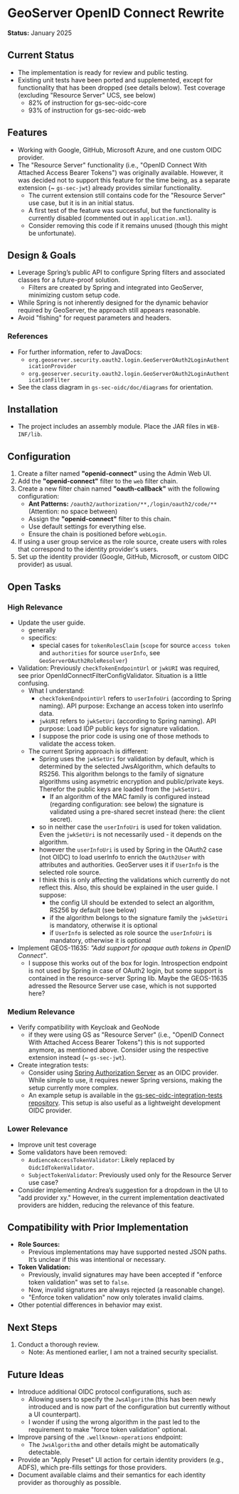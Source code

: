 # GeoServer OpenID Connect Rewrite

**Status:** January 2025

## Current Status

- The implementation is ready for review and public testing.
- Existing unit tests have been ported and supplemented, except for functionality that has been dropped (see details below). Test coverage (excluding "Resource Server" UCS, see below)
  - 82% of instruction for gs-sec-oidc-core
  - 93% of instruction for gs-sec-oidc-web

## Features

- Working with Google, GitHub, Microsoft Azure, and one custom OIDC provider.
- The "Resource Server" functionality (i.e., "OpenID Connect With Attached Access Bearer Tokens") was originally available. However, it was decided not to support this feature for the time being, as a separate extension (~ `gs-sec-jwt`) already provides similar functionality.
  - The current extension still contains code for the "Resource Server" use case, but it is in an initial status.
  - A first test of the feature was successful, but the functionality is currently disabled (commented out in `application.xml`).
  - Consider removing this code if it remains unused (though this might be unfortunate).

## Design & Goals

- Leverage Spring’s public API to configure Spring filters and associated classes for a future-proof solution.
  - Filters are created by Spring and integrated into GeoServer, minimizing custom setup code.
- While Spring is not inherently designed for the dynamic behavior required by GeoServer, the approach still appears reasonable.
- Avoid "fishing" for request parameters and headers.

### References

- For further information, refer to JavaDocs:
  - `org.geoserver.security.oauth2.login.GeoServerOAuth2LoginAuthenticationProvider`
  - `org.geoserver.security.oauth2.login.GeoServerOAuth2LoginAuthenticationFilter`
- See the class diagram in `gs-sec-oidc/doc/diagrams` for orientation.

## Installation

- The project includes an assembly module. Place the JAR files in `WEB-INF/lib`.

## Configuration

1. Create a filter named **"openid-connect"** using the Admin Web UI.
2. Add the **"openid-connect"** filter to the `web` filter chain.
3. Create a new filter chain named **"oauth-callback"** with the following configuration:
   - **Ant Patterns:** `/oauth2/authorization/**,/login/oauth2/code/**` (Attention: no space between)
   - Assign the **"openid-connect"** filter to this chain.
   - Use default settings for everything else.
   - Ensure the chain is positioned before `webLogin`.
4. If using a user group service as the role source, create users with roles that correspond to the identity provider's users.
5. Set up the identity provider (Google, GitHub, Microsoft, or custom OIDC provider) as usual.

## Open Tasks

### High Relevance

- Update the user guide.
  - generally
  - specifics:
    - special cases for `tokenRolesClaim` (`scope` for source `access token` and `authorities` for source `userInfo`, see `GeoServerOAuth2RoleResolver`)
- Validation: Previously `checkTokenEndpointUrl` or `jwkURI` was required, see prior OpenIdConnectFilterConfigValidator. Situation is a little confusing.
  - What I understand:
    - `checkTokenEndpointUrl` refers to `userInfoUri` (according to Spring naming). API purpose: Exchange an access token into userInfo data.
    - `jwkURI` refers to `jwkSetUri` (according to Spring naming). API purpose: Load IDP public keys for signature validation.
    - I suppose the prior code is using one of those methods to validate the access token.
  - The current Spring approach is different:
    - Spring uses the `jwkSetUri` for validation by default, which is determined by the selected JwsAlgorithm, which defaults to RS256. This algorithm belongs to the family of signature algorithms using asymetric encryption and public/private keys. Therefor the public keys are loaded from the `jwkSetUri`.
      - If an algorithm of the MAC family is configured instead (regarding configuration: see below) the signature is validated using a pre-shared secret instead (here: the client secret).
    - so in neither case the `userInfoUri` is used for token validation. Even the `jwkSetUri` is not necessarily used - it depends on the algorithm.
    - however the `userInfoUri` is used by Spring in the OAuth2 case (not OIDC) to load userInfo to enrich the `OAuth2User` with attributes and authorities. GeoServer uses it if `UserInfo` is the selected role source.
    - I think this is only affecting the validations which currently do not reflect this. Also, this should be explained in the user guide. I suppose:
      - the config UI should be extended to select an algorithm, RS256 by default (see below)
      - if the algorithm belongs to the signature family the `jwkSetUri` is mandatory, otherwise it is optional
      - if `UserInfo` is selected as role source the `userInfoUri` is mandatory, otherwise it is optional
- Implement GEOS-11635: _"Add support for opaque auth tokens in OpenID Connect"_.
  - I suppose this works out of the box for login. Introspection endpoint is not used by Spring in case of OAuth2 login, but some support is contained in the resource-server Spring lib. Maybe the GEOS-11635 adressed the Resource Server use case, which is not supported here?

### Medium Relevance

- Verify compatibility with Keycloak and GeoNode
  - if they were using GS as "Resource Server" (i.e., "OpenID Connect With Attached Access Bearer Tokens") this is not supported anymore, as mentioned above. Consider using the respective extension instead (~ `gs-sec-jwt`).
- Create integration tests:
  - Consider using [Spring Authorization Server](https://spring.io/projects/spring-authorization-server) as an OIDC provider. While simple to use, it requires newer Spring versions, making the setup currently more complex.
  - An example setup is available in the [gs-sec-oidc-integration-tests repository](https://github.com/awaterme/gs-sec-oidc-integration-tests). This setup is also useful as a lightweight development OIDC provider.

### Lower Relevance

- Improve unit test coverage
- Some validators have been removed:
  - `AudienceAccessTokenValidator`: Likely replaced by `OidcIdTokenValidator`.
  - `SubjectTokenValidator`: Previously used only for the Resource Server use case?
- Consider implementing Andrea’s suggestion for a dropdown in the UI to "add provider xy." However, in the current implementation deactivated providers are hidden, reducing the relevance of this feature.

## Compatibility with Prior Implementation

- **Role Sources:**
  - Previous implementations may have supported nested JSON paths. It’s unclear if this was intentional or necessary.
- **Token Validation:**
  - Previously, invalid signatures may have been accepted if "enforce token validation" was set to `false`.
  - Now, invalid signatures are always rejected (a reasonable change).
  - "Enforce token validation" now only tolerates invalid claims.
- Other potential differences in behavior may exist.

## Next Steps

1. Conduct a thorough review.
   - Note: As mentioned earlier, I am not a trained security specialist.

## Future Ideas

- Introduce additional OIDC protocol configurations, such as:
  - Allowing users to specify the `JwsAlgorithm` (this has been newly introduced and is now part of the configuration but currently without a UI counterpart).
  - I wonder if using the wrong algorithm in the past led to the requirement to make "force token validation" optional.
- Improve parsing of the `.wellknown-operations` endpoint:
  - The `JwsAlgorithm` and other details might be automatically detectable.
- Provide an "Apply Preset" UI action for certain identity providers (e.g., ADFS), which pre-fills settings for those providers.
- Document available claims and their semantics for each identity provider as thoroughly as possible.
